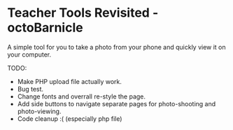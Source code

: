 # Teacher Tools Revisited - octoBarnicle
A simple tool for you to take a photo from your phone and quickly view it on your computer.

TODO: 
- Make PHP upload file actually work.
- Bug test.
- Change fonts and overrall re-style the page.
- Add side buttons to navigate separate pages for photo-shooting and photo-viewing.
- Code cleanup :( (especially php file)
